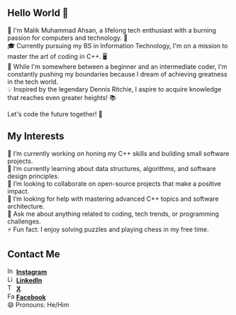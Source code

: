 ## Hello World 👋

👋 I'm Malik Muhammad Ahsan, a lifelong tech enthusiast with a burning passion for computers and technology. 🚀  
🎓 Currently pursuing my BS in Information Technology, I'm on a mission to master the art of coding in C++. 🖥️  
🌱 While I'm somewhere between a beginner and an intermediate coder, I'm constantly pushing my boundaries because I dream of achieving greatness in the tech world.  
💡 Inspired by the legendary Dennis Ritchie, I aspire to acquire knowledge that reaches even greater heights! 📚  


Let's code the future together! 🌟



## My Interests

🔭 I’m currently working on honing my C++ skills and building small software projects.  
🌱 I’m currently learning about data structures, algorithms, and software design principles.  
👯 I’m looking to collaborate on open-source projects that make a positive impact.  
🤔 I’m looking for help with mastering advanced C++ topics and software architecture.  
💬 Ask me about anything related to coding, tech trends, or programming challenges.  
⚡ Fun fact: I enjoy solving puzzles and playing chess in my free time.

## Contact Me

<a href="https://www.instagram.com/malik._.m.ahsan/?hl=en" onclick="window.open(this.href, '_blank'); return false;"><img src="https://www.instagram.com/static/images/ico/favicon-192.png/68d99ba29cc8.png" alt="Instagram" width="16" height="16"></a> [**Instagram** ](https://www.instagram.com/malik._.m.ahsan/?hl=en)  
<a href="https://www.linkedin.com/in/malik-muhammad-ahsan-6896ab271/" target="_blank"><img src="https://cdn-icons-png.flaticon.com/512/174/174857.png" alt="LinkedIn" width="16" height="16"></a> [**LinkedIn**](https://www.linkedin.com/in/malik-muhammad-ahsan-6896ab271/)   
<a href="https://twitter.com/Schepper_1101" target="_blank"><img src="https://i.pinimg.com/originals/51/aa/66/51aa66c72e3d8e743f7d54eef86c9f41.png" alt="Twitter" width="16" height="16"></a> [**X**](https://twitter.com/Schepper_1101)  
<a href="https://web.facebook.com/malik.muhammad.ahsan22" target="_blank"><img src="https://cdn-icons-png.flaticon.com/512/124/124010.png" alt="Facebook" width="16" height="16" style="background-color: white;"></a> [**Facebook**](https://web.facebook.com/malik.muhammad.ahsan22)  
😄 Pronouns: He/Him  

